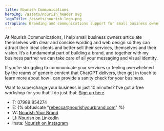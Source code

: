```yaml
---
title: Nourish Communications
heroImg: /assets/nourish_header.svg
logoTitle: /assets/nourish-logo.png
strapline: Branding and communications support for small business owners 
---
```


At Nourish Communications, I help small business owners articulate themselves with clear and concise wording and web design so they can attract their ideal clients and better sell their services, themselves and their vision. It’s a fundamental part of building a brand, and together with my business partner we can take care of all your messaging and visual identity. 

If you’re struggling to communicate your services or feeling overwhelmed by the reams of generic content that ChatGPT delivers, then get in touch to learn more about how I can provide a sanity check for your business. 

Want to supercharge your business in just 10 minutes? I’ve got a free workshop for you that’ll do just that: [Sign up here](https://powerhousepositioning.com/supercharge-your-business-in-10-minutes)

- T: 07989 854274
- E: {% obfusicate "rebecca@nourishyourbrand.com" %}
- W: [Nourish Your Brand](https://www.nourishyourbrand.com)
- LI: [Nourish on LinkedIn](https://www.linkedin.com/in/rebecca-miles-writer/)
- Insta: [Nourish on Instagram](https://www.instagram.com/powerhousepositioning/)


